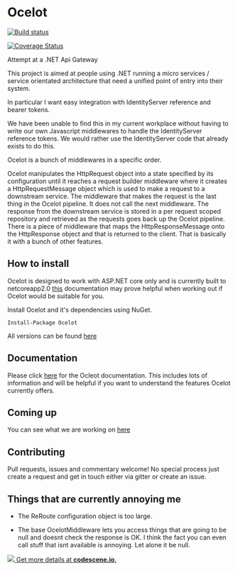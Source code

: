 # Ocelot

[![Build status](https://ci.appveyor.com/api/projects/status/r6sv51qx36sis1je?svg=true)](https://ci.appveyor.com/project/TomPallister/ocelot-fcfpb)

[![Coverage Status](https://coveralls.io/repos/github/TomPallister/Ocelot/badge.svg?branch=develop)](https://coveralls.io/github/TomPallister/Ocelot?branch=develop)

Attempt at a .NET Api Gateway

This project is aimed at people using .NET running 
a micro services / service orientated architecture 
that need a unified point of entry into their system.

In particular I want easy integration with 
IdentityServer reference and bearer tokens. 

We have been unable to find this in my current workplace
without having to write our own Javascript middlewares 
to handle the IdentityServer reference tokens. We would
rather use the IdentityServer code that already exists
to do this.

Ocelot is a bunch of middlewares in a specific order.

Ocelot manipulates the HttpRequest object into a state specified by its configuration until 
it reaches a request builder middleware where it creates a HttpRequestMessage object which is 
used to make a request to a downstream service. The middleware that makes the request is 
the last thing in the Ocelot pipeline. It does not call the next middleware. 
The response from the downstream service is stored in a per request scoped repository 
and retrieved as the requests goes back up the Ocelot pipeline. There is a piece of middleware 
that maps the HttpResponseMessage onto the HttpResponse object and that is returned to the client.
That is basically it with a bunch of other features.
 
## How to install

Ocelot is designed to work with ASP.NET core only and is currently 
built to netcoreapp2.0 [this](https://docs.microsoft.com/en-us/dotnet/articles/standard/library) documentation may prove helpful when working out if Ocelot would be suitable for you.

Install Ocelot and it's dependencies using NuGet. 

`Install-Package Ocelot`

All versions can be found [here](https://www.nuget.org/packages/Ocelot/)

## Documentation

Please click [here](https://github.com/TomPallister/Ocelot/wiki) for the Ocleot documentation. This includes lots of information and will be helpful if you want to understand the features Ocelot currently offers.

## Coming up

You can see what we are working on [here](https://github.com/TomPallister/Ocelot/projects/1)

## Contributing

Pull requests, issues and commentary welcome! No special process just create a request and get in 
touch either via gitter or create an issue. 


## Things that are currently annoying me

+ The ReRoute configuration object is too large.

+ The base OcelotMiddleware lets you access things that are going to be null
and doesnt check the response is OK. I think the fact you can even call stuff
that isnt available is annoying. Let alone it be null.

[![](https://codescene.io/projects/697/status.svg) Get more details at **codescene.io**.](https://codescene.io/projects/697/jobs/latest-successful/results)



